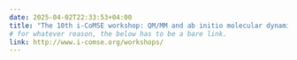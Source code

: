 ```yaml
---
date: 2025-04-02T22:33:53+04:00
title: "The 10th i-CoMSE workshop: QM/MM and ab initio molecular dynamics, Oklahoma State University, June 23 - June 27, 2025"
# for whatever reason, the below has to be a bare link.
link: http://www.i-comse.org/workshops/
---
```

